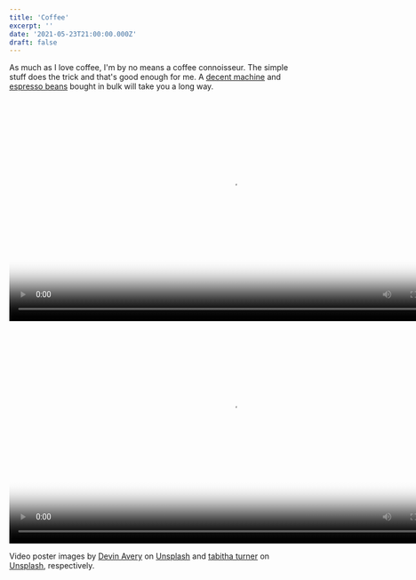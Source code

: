 ```yaml
---
title: 'Coffee'
excerpt: ''
date: '2021-05-23T21:00:00.000Z'
draft: false
---
```


As much as I love coffee, I'm by no means a coffee connoisseur. The simple stuff
does the trick and that's good enough for me. A
[decent machine](https://www.breville.com/us/en/products/espresso/bes870.html)
and
[espresso beans](https://www.costco.com/lavazza-caff%C3%A9-espresso-100%25-premium-arabica-coffee%2C-whole-bean%2C-2.2-lbs.product.100381544.html)
bought in bulk will take you a long way.

<video height="400" controls poster="/blog-assets/coffee/grind.jpeg">
  <source src="/blog-assets/coffee/grind.mp4" type="video/mp4">
</video>

<video height="400" controls poster="/blog-assets/coffee/pour.jpeg">
  <source src="/blog-assets/coffee/pour.mp4" type="video/mp4">
</video>

Video poster images by
<a href="https://unsplash.com/@devintavery?utm_source=unsplash&utm_medium=referral&utm_content=creditCopyText">Devin
Avery</a> on
<a href="https://unsplash.com/s/photos/ground-coffee?utm_source=unsplash&utm_medium=referral&utm_content=creditCopyText">Unsplash</a>
and
<a href="https://unsplash.com/@tabithabrooke?utm_source=unsplash&utm_medium=referral&utm_content=creditCopyText">tabitha
turner</a> on
<a href="https://unsplash.com/s/photos/coffee-pour?utm_source=unsplash&utm_medium=referral&utm_content=creditCopyText">Unsplash</a>,
respectively.
